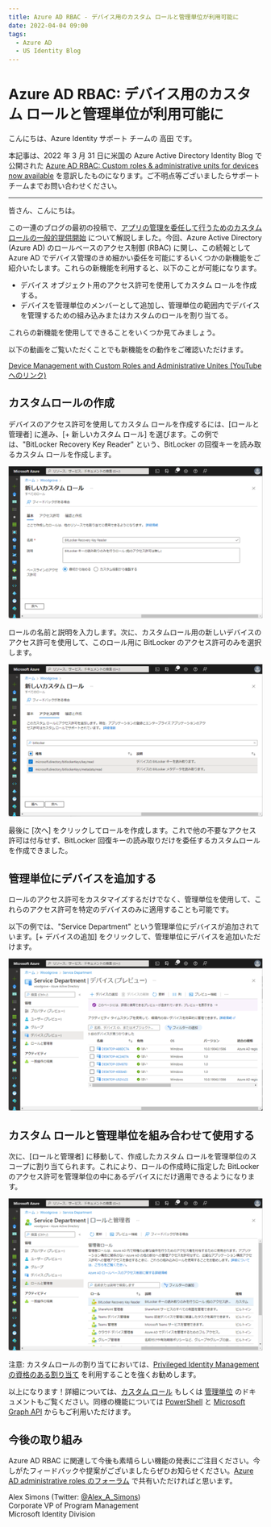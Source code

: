 ```yaml
---
title: Azure AD RBAC - デバイス用のカスタム ロールと管理単位が利用可能に
date: 2022-04-04 09:00
tags:
  - Azure AD
  - US Identity Blog
---
```


# Azure AD RBAC: デバイス用のカスタム ロールと管理単位が利用可能に

こんにちは、Azure Identity サポート チームの 高田 です。

本記事は、2022 年 3 月 31 日に米国の Azure Active Directory Identity Blog で公開された [Azure AD RBAC: Custom roles & administrative units for devices now available](https://techcommunity.microsoft.com/t5/azure-active-directory-identity/azure-ad-rbac-custom-roles-amp-administrative-units-for-devices/ba-p/3185209) を意訳したものになります。ご不明点等ございましたらサポート チームまでお問い合わせください。

---

皆さん、こんにちは。

この一連のブログの最初の投稿で、[アプリの管理を委任して行うためのカスタム ロールの一般的提供開始](https://jpazureid.github.io/blog/azure-active-directory/custom-roles-for-app-management-now-available/) について解説しました。今回、Azure Active Directory (Azure AD) のロールベースのアクセス制御 (RBAC) に関し、この続報として Azure AD でデバイス管理のきめ細かい委任を可能にするいくつかの新機能をご紹介いたします。これらの新機能を利用すると、以下のことが可能になります。

- デバイス オブジェクト用のアクセス許可を使用してカスタム ロールを作成する。
- デバイスを管理単位のメンバーとして追加し、管理単位の範囲内でデバイスを管理するための組み込みまたはカスタムのロールを割り当てる。

これらの新機能を使用してできることをいくつか見てみましょう。

以下の動画をご覧いただくことでも新機能をの動作をご確認いただけます。

[Device Management with Custom Roles and Administrative Unites (YouTube へのリンク)](https://youtu.be/sQD_6f3rg0k)

## カスタムロールの作成

デバイスのアクセス許可を使用してカスタム ロールを作成するには、[ロールと管理者] に進み、[+ 新しいカスタム ロール] を選びます。この例では、"BitLocker Recovery Key Reader" という、BitLocker の回復キーを読み取るカスタム ロールを作成します。

![](./azure-ad-rbac-custom-roles-amp-administrative-units-for-devices/pic1.png)

ロールの名前と説明を入力します。次に、カスタムロール用の新しいデバイスのアクセス許可を使用して、このロール用に BitLocker のアクセス許可のみを選択します。

![](./azure-ad-rbac-custom-roles-amp-administrative-units-for-devices/pic2.png)

最後に [次へ] をクリックしてロールを作成します。これで他の不要なアクセス許可は付与せず、BitLocker 回復キーの読み取りだけを委任するカスタムロールを作成できました。

## 管理単位にデバイスを追加する

ロールのアクセス許可をカスタマイズするだけでなく、管理単位を使用して、これらのアクセス許可を特定のデバイスのみに適用することも可能です。

以下の例では、"Service Department" という管理単位にデバイスが追加されています。[+ デバイスの追加] をクリックして、管理単位にデバイスを追加いただけます。

![](./azure-ad-rbac-custom-roles-amp-administrative-units-for-devices/pic3.png)

## カスタム ロールと管理単位を組み合わせて使用する

次に、[ロールと管理者] に移動して、作成したカスタム ロールを管理単位のスコープに割り当てられます。これにより、ロールの作成時に指定した BitLocker のアクセス許可を管理単位の中にあるデバイスにだけ適用できるようになります。

![](./azure-ad-rbac-custom-roles-amp-administrative-units-for-devices/pic4.png)

注意: カスタムロールの割り当てにおいては、[Privileged Identity Management の資格のある割り当て](https://docs.microsoft.com/ja-jp/azure/active-directory/privileged-identity-management/pim-how-to-add-role-to-user#assign-a-role-with-restricted-scope) を利用することを強くお勧めします。

以上になります！詳細については、[カスタム ロール](https://aka.ms/customrolesdevices) もしくは [管理単位](https://aka.ms/adminunitsdevices) のドキュメントもご覧ください。同様の機能については [PowerShell](https://docs.microsoft.com/ja-jp/powershell/azure/active-directory/overview?view=azureadps-2.0-preview) と [Microsoft Graph API](https://developer.microsoft.com/ja-jp/graph) からもご利用いただけます。

## 今後の取り組み

Azure AD RBAC に関連して今後も素晴らしい機能の発表にご注目ください。今しがたフィードバックや提案がございましたらぜひお知らせください。[Azure AD administrative roles のフォーラム](https://feedback.azure.com/forums/169401-azure-active-directory?category_id=166032) で共有いただければと思います。

Alex Simons (Twitter: [@Alex_A_Simons](https://twitter.com/Alex_A_Simons))  
Corporate VP of Program Management  
Microsoft Identity Division
